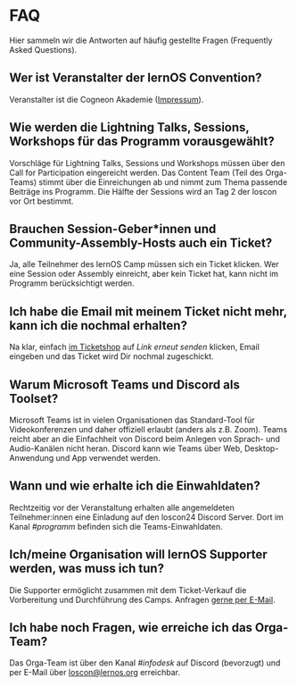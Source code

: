 # FAQ
Hier sammeln wir die Antworten auf häufig gestellte Fragen (Frequently Asked Questions).

## Wer ist Veranstalter der lernOS Convention?
Veranstalter ist die Cogneon Akademie ([Impressum](https://cogneon.de/impressum)).


## Wie werden die Lightning Talks, Sessions, Workshops für das Programm vorausgewählt?
Vorschläge für Lightning Talks, Sessions und Workshops müssen über den Call for Participation eingereicht werden. Das Content Team (Teil des Orga-Teams) stimmt über die Einreichungen ab und nimmt zum Thema passende Beiträge ins Programm. Die Hälfte der Sessions wird an Tag 2 der loscon vor Ort bestimmt.

## Brauchen Session-Geber*innen und Community-Assembly-Hosts auch ein Ticket?
Ja, alle Teilnehmer des lernOS Camp müssen sich ein Ticket klicken. Wer eine Session oder Assembly einreicht, aber kein Ticket hat, kann nicht im Programm berücksichtigt werden.

## Ich habe die Email mit meinem Ticket nicht mehr, kann ich die nochmal erhalten?
Na klar, einfach [im Ticketshop](https://pretix.eu/cogneon/loscon24/) auf _Link erneut senden_ klicken, Email eingeben und das Ticket wird Dir nochmal zugeschickt.

## Warum Microsoft Teams und Discord als Toolset?
Microsoft Teams ist in vielen Organisationen das Standard-Tool für Videokonferenzen und daher offiziell erlaubt (anders als z.B. Zoom). Teams reicht aber an die Einfachheit von Discord beim Anlegen von Sprach- und Audio-Kanälen nicht heran. Discord kann wie Teams über Web, Desktop-Anwendung und App verwendet werden.

## Wann und wie erhalte ich die Einwahldaten?
Rechtzeitig vor der Veranstaltung erhalten alle angemeldeten Teilnehmer:innen eine Einladung auf den loscon24 Discord Server. Dort im Kanal *#programm* befinden sich die Teams-Einwahldaten.

## Ich/meine Organisation will lernOS Supporter werden, was muss ich tun?
Die Supporter ermöglicht zusammen mit dem Ticket-Verkauf die Vorbereitung und Durchführung des Camps. Anfragen [gerne per E-Mail](mailto:info@cogneon.de?subject=lernOS%20Supporter).

## Ich habe noch Fragen, wie erreiche ich das Orga-Team?
Das Orga-Team ist über den Kanal *#infodesk* auf Discord (bevorzugt) und per E-Mail über [loscon@lernos.org](mailto:loscon@lernos.org) erreichbar.
